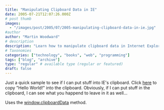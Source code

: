 ```yaml
---
title: "Manipulating Clipboard Data in IE"
date: 2005-07-21T12:07:26.000Z
# post thumb
images:
  - "/images/post/2005/07/2005-manipulating-clipboard-data-in-ie.jpg"
#author
author: "Martin Woodward"
# description
description: "Learn how to manipulate clipboard data in Internet Explorer using the window.clipboardData method to copy and view stored content."
# Taxonomies
categories: ["technology", "books", "web", "programming"]
tags: ["blog", "archive"]
type: "regular" # available type (regular or featured)
draft: false
---
```

Just a quick sample to see if I can put stuff into IE's clipboard.  Click [here](javascript:void(0);) to copy "Hello World!" into the clipboard.  Obviously, if I can put stuff in the clipboard, I can see what you happend to leave in it as well...

Uses the [window.clipboardData](http://msdn.microsoft.com/workshop/author/dhtml/reference/objects/clipboarddata.asp) method.